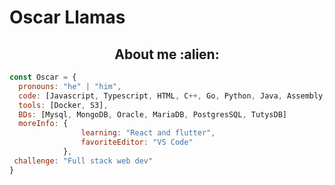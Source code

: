 # Oscar Llamas

<h2 align="center"> About me :alien:</h2>

```javascript
const Oscar = {
  pronouns: "he" | "him",
  code: [Javascript, Typescript, HTML, C++, Go, Python, Java, Assembly, Dart],
  tools: [Docker, S3],
  BDs: [Mysql, MongoDB, Oracle, MariaDB, PostgresSQL, TutysDB]
  moreInfo: {
                learning: "React and flutter",
                favoriteEditor: "VS Code"
            },
 challenge: "Full stack web dev"
}
```
